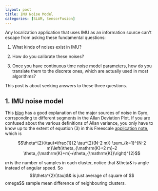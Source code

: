 ```yaml
---
layout: post
title: IMU Noise Model
categories: [SLAM, SensorFusion]
---
```


Any localization application that uses IMU as an information source can't escape from asking these fundamental questions:

1. What kinds of noises exist in IMU?

2. How do you calibrate these noises?

3. Once you have continuous time noise model parameters, how do you translate them to the discrete ones, which are actually used in most algorithms?

This post is about seeking answers to these three questions.

## 1. IMU noise model

This [blog](https://www.numerickly.com/2019/10/03/allan-variance-and-its-use-in-characterizing-inertial-measurement-unit-errors/) has a good explanation of the major sources of noise in Gyro, corrsponding to different segments in the Allan Deviation Plot. If you are confused about the various definitions of Allan variance, you only have to know up to the extent of equation (3) in this Freescale [application note](https://www.nxp.com/docs/en/application-note/AN5087.pdf), which is 

$$\theta^{2}(\tau)=\frac{1}{2 \tau^{2}(N-2 m)} \sum_{k=1}^{N-2 m}\left(\theta_{\mathrm{K}+2 m}-2 \theta_{\mathrm{K}+m}+\theta_{\mathrm{K}}\right)^{2}$$

$m$ is the number of samples in each cluster, notice that &theta& is angle instead of angular speed. So $$\theta^{2}(\tau)&& is just average of square of $$omega$$ sample mean difference of neighbouring clusters. 

